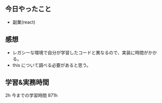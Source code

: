 ## 今日やったこと

- 副業(react)

## 感想

- レガシーな環境で自分が学習したコードと異なるので、実装に時間がかかる。
- this について調べる必要があると思う。

## 学習&実務時間

2h
今までの学習時間 871h
